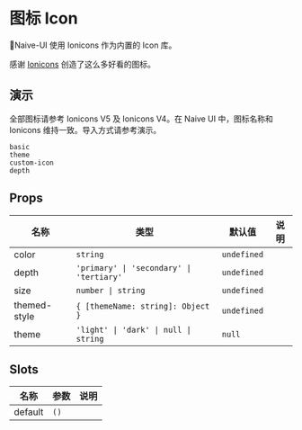 # 图标 Icon
Naive-UI 使用 Ionicons 作为内置的 Icon 库。

感谢 [Ionicons](https://github.com/ionic-team/ionicons) 创造了这么多好看的图标。

## 演示
全部图标请参考 <n-a href="https://ionicons.com/" target="_blank" rel="noreferer noopener">Ionicons V5</n-a> 及 <n-a href="https://ionicons.com/v4/" target="_blank" rel="noreferer noopener">Ionicons V4</n-a>。在 Naive UI 中，图标名称和 Ionicons 维持一致。导入方式请参考演示。
```demo
basic
theme
custom-icon
depth
```

## Props
|名称|类型|默认值|说明|
|-|-|-|-|
|color|`string`|`undefined`||
|depth|`'primary' \| 'secondary' \| 'tertiary'`|`undefined`||
|size|`number \| string`|`undefined`||
|themed-style|`{ [themeName: string]: Object }`|`undefined`||
|theme|`'light' \| 'dark' \| null \| string`|`null`||


## Slots
|名称|参数|说明|
|-|-|-|
|default|`()`||

<!-- icons -->